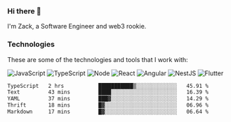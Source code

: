 ### Hi there 👋
I'm Zack, a Software Engineer and web3 rookie.

### Technologies
These are some of the technologies and tools that I work with:

![JavaScript](https://img.shields.io/badge/JavaScript-323330.svg?logo=javascript&logoColor=F7DF1E) 
![TypeScript](https://img.shields.io/badge/TypeScript-007ACC.svg?logo=typescript&logoColor=white) 
![Node](https://img.shields.io/badge/Node.js-43853D.svg?logo=node.js&logoColor=white)
![React](https://img.shields.io/badge/React-20232a.svg?logo=react&logoColor=61DAFB) 
![Angular](https://img.shields.io/badge/Angular-E23237.svg?logo=angularjs&logoColor=white)
![NestJS](https://img.shields.io/badge/NestJS-E0234E?logo=nestjs&logoColor=white)
![Flutter](https://img.shields.io/badge/Flutter-02569B.svg?logo=flutter&logoColor=white)

<!--START_SECTION:waka-->

```txt
TypeScript   2 hrs           ███████████▒░░░░░░░░░░░░░   45.91 %
Text         43 mins         ████░░░░░░░░░░░░░░░░░░░░░   16.39 %
YAML         37 mins         ███▓░░░░░░░░░░░░░░░░░░░░░   14.29 %
Thrift       18 mins         █▓░░░░░░░░░░░░░░░░░░░░░░░   06.96 %
Markdown     17 mins         █▓░░░░░░░░░░░░░░░░░░░░░░░   06.64 %
```

<!--END_SECTION:waka-->
